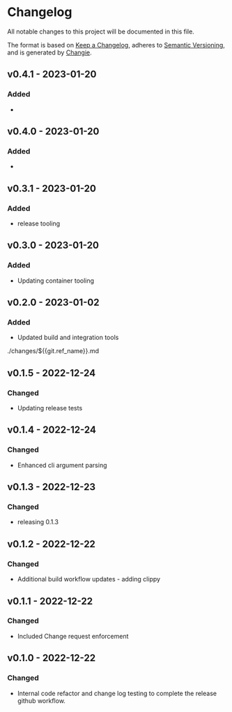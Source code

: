 # Changelog
All notable changes to this project will be documented in this file.

The format is based on [Keep a Changelog](https://keepachangelog.com/en/1.0.0/),
adheres to [Semantic Versioning](https://semver.org/spec/v2.0.0.html),
and is generated by [Changie](https://github.com/miniscruff/changie).


## v0.4.1 - 2023-01-20
### Added
* 

## v0.4.0 - 2023-01-20
### Added
* 

## v0.3.1 - 2023-01-20
### Added
* release tooling

## v0.3.0 - 2023-01-20
### Added
* Updating container tooling

## v0.2.0 - 2023-01-02
### Added
* Updated build and integration tools


./changes/${{git.ref_name}}.md
## v0.1.5 - 2022-12-24
### Changed
* Updating release tests

## v0.1.4 - 2022-12-24
### Changed
* Enhanced cli argument parsing

## v0.1.3 - 2022-12-23
### Changed
* releasing 0.1.3

## v0.1.2 - 2022-12-22
### Changed
* Additional build workflow updates - adding clippy

## v0.1.1 - 2022-12-22
### Changed
* Included Change request enforcement

## v0.1.0 - 2022-12-22
### Changed
* Internal code refactor and change log testing to complete the release github workflow.
